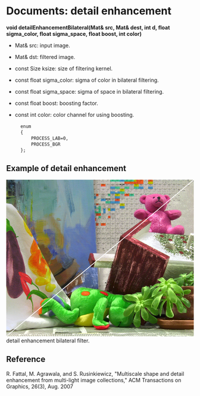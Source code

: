 Documents: detail enhancement
=================================

**void detailEnhancementBilateral(Mat& src, Mat& dest, int d, float sigma_color, float sigma_space, float boost, int color)**
* Mat& src: input image.  
* Mat& dst: filtered image.  
* const Size ksize: size of filtering kernel.  
* const float sigma_color: sigma of color in bilateral filtering.    
* const float sigma_space: sigma of space in bilateral filtering.    
* const float boost: boosting factor.   
* const int color: color channel for using boosting.

        enum
        {
        	PROCESS_LAB=0,
        	PROCESS_BGR
        };

Example of detail enhancement
-----------------------------
![debf](Detail_Enhancement.png "debf")  
detail enhancement bilateral filter.

Reference
---------

R. Fattal, M. Agrawala, and S. Rusinkiewicz, "Multiscale shape and detail enhancement from multi-light image collections," ACM Transactions on Graphics, 26(3), Aug. 2007
